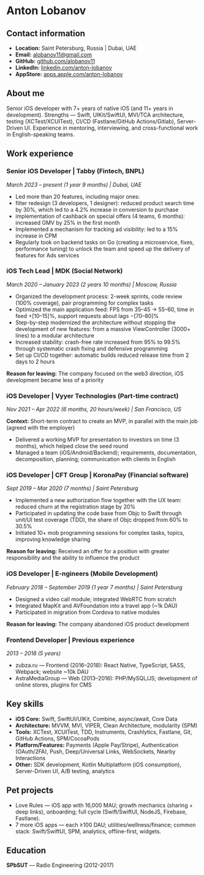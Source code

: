 # Anton Lobanov

## Contact information
- **Location:** Saint Petersburg, Russia | Dubai, UAE
- **Email:** alobanov11@gmail.com
- **GitHub:** [github.com/alobanov11](https://github.com/alobanov11)
- **LinkedIn:** [linkedin.com/anton-lobanov](https://www.linkedin.com/in/anton-lobanov-7456351a3/)
- **AppStore:** [apps.apple.com/anton-lobanov](https://apps.apple.com/tr/developer/anton-lobanov/id1533690815?see-all=i-phone-apps)

## About me
Senior iOS developer with 7+ years of native iOS (and 11+ years in development). Strengths — Swift, UIKit/SwiftUI, MVI/TCA architecture, testing (XCTest/XCUITest), CI/CD (Fastlane/GitHub Actions/Gitlab), Server-Driven UI. Experience in mentoring, interviewing, and cross-functional work in English-speaking teams.

## Work experience

### Senior iOS Developer | Tabby (Fintech, BNPL)
*March 2023 – present (1 year 9 months) | Dubai, UAE*

- Led more than 20 features, including major ones:
- filter redesign (3 developers, 1 designer): reduced product search time by 30%, which led to a 4.2% increase in conversion to purchase
- implementation of cashback on special offers (4 teams, 6 months): increased GMV by 25% in the first month
- Implemented a mechanism for tracking ad visibility: led to a 15% increase in CPM
- Regularly took on backend tasks on Go (creating a microservice, fixes, performance tuning) to unlock the team and speed up the delivery of features for Ads services

### iOS Tech Lead | MDK (Social Network)
*March 2020 – January 2023 (2 years 10 months) | Moscow, Russia*

- Organized the development process: 2-week sprints, code review (100% coverage), pair programming for complex tasks
- Optimized the main application feed: FPS from 35–45 → 55–60, time in feed +[10–15]%, support requests about lags −[70–80]%
- Step-by-step modernized the architecture without stopping the development of new features: from a massive ViewController (3000+ lines) to a modular architecture
- Increased stability: crash-free rate increased from 95% to 99.5% through systematic crash fixing and defensive programming
- Set up CI/CD together: automatic builds reduced release time from 2 days to 2 hours

**Reason for leaving:** The company focused on the web3 direction, iOS development became less of a priority

### iOS Developer | Vyyer Technologies (Part-time contract)
*Nov 2021 – Apr 2022 (6 months, 20 hours/week) | San Francisco, US*

**Context:** Short-term contract to create an MVP, in parallel with the main job (agreed with the employer)

- Delivered a working MVP for presentation to investors on time (3 months), which helped close the seed round
- Managed a team (iOS/Android/Backend); requirements, documentation, decomposition, planning; communication with clients in English

### iOS Developer | CFT Group | KoronaPay (Financial software)
*Sept 2019 – Mar 2020 (7 months) | Saint Petersburg*

- Implemented a new authorization flow together with the UX team: reduced churn at the registration stage by 20%
- Participated in updating the code base from Objc to Swift through unit/UI test coverage (TDD), the share of Objc dropped from 60% to 30.5%
- Initiated 10+ mob programming sessions for complex tasks, topics, improving knowledge sharing

**Reason for leaving:** Received an offer for a position with greater responsibility and the ability to influence the product

### iOS Developer | E-ngineers (Mobile Development)
*February 2018 – September 2019 (1 year 7 months) | Saint Petersburg*

- Designed a video call module; integrated WebRTC from scratch
- Integrated MapKit and AVFoundation into a travel app (~1k DAU)
- Participated in migration from Cordova to native modules

**Reason for leaving:** The company abandoned iOS product development

### Frontend Developer | Previous experience
*2013 – 2018 (5 years)*

- zubza.ru — Frontend (2016–2018): React Native, TypeScript, SASS, Webpack; website ~10k DAU
- AstraMediaGroup — Web (2013–2016): PHP/MySQL/JS; development of online stores, plugins for CMS

## Key skills

- **iOS Core:** Swift, SwiftUI/UIKit, Combine, async/await, Core Data
- **Architecture:** MVVM, MVI, VIPER, Clean Architecture, modularity (SPM)
- **Tools:** XCTest, XCUITest, TDD, Instruments, Crashlytics, Fastlane, Git, GitHub Actions, SPM/CocoaPods
- **Platform/Features:** Payments (Apple Pay/Stripe), Authentication (OAuth/2FA), Push, Deep/Universal Links, WebSockets, Nearby Interactions
- **Other:** SDK development, Kotlin Multiplatform (iOS consumption), Server-Driven UI, A/B testing, analytics

## Pet projects
- Love Rules — iOS app with 16,000 MAU; growth mechanics (sharing + deep links), onboarding; full cycle (Swift/SwiftUI, NodeJS, Firebase, Fastlane).
- 7 more iOS apps — each ≥100 DAU; utilities/wellness/finance; common stack: Swift/SwiftUI, SPM, analytics, offline-first, widgets.

## Education
**SPbSUT** — Radio Engineering (2012-2017)